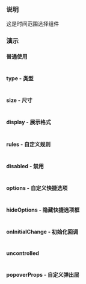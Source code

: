 ### 说明

这是时间范围选择组件

### 演示

#### 普通使用

```js {"codepath": "range.jsx"}
```

#### type - 类型

```js {"codepath": "range-type.jsx"}
```

#### size - 尺寸

```js {"codepath": "range-size.jsx"}
```

#### display - 展示格式

```js {"codepath": "range-display.jsx"}
```

#### rules - 自定义规则

```js {"codepath": "range-rules.jsx"}
```

#### disabled - 禁用

```js {"codepath": "range-disabled.jsx"}
```

#### options - 自定义快捷选项

```js {"codepath": "range-options.jsx"}
```

#### hideOptions - 隐藏快捷选项框

```js {"codepath": "range-hideOptions.jsx"}
```

#### onInitialChange - 初始化回调

```js {"codepath": "range-onInitialChange.jsx"}
```

#### uncontrolled

```js {"codepath": "range-uncontrolled.jsx"}
```

#### popoverProps - 自定义弹出层

```js {"codepath": "range-popoverprops.jsx"}
```
